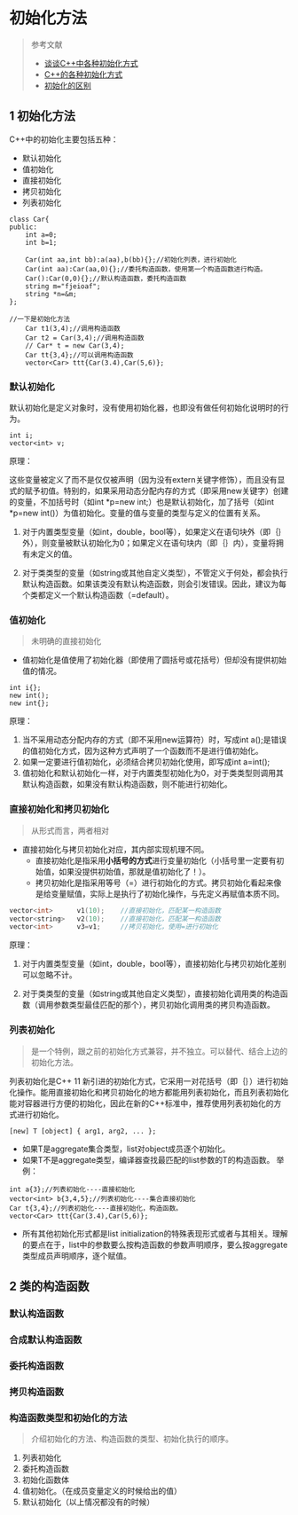 # 初始化方法
> 参考文献
> * [谈谈C++中各种初始化方式](https://blog.csdn.net/u014359097/article/details/50788911)
> * [C++的各种初始化方式](https://www.cnblogs.com/pluse/p/7088880.html)
> * [初始化的区别](https://www.zhihu.com/question/36735960)
## 1 初始化方法

C++中的初始化主要包括五种：
* 默认初始化
* 值初始化
* 直接初始化
* 拷贝初始化
* 列表初始化


```
class Car{
public:
    int a=0;
    int b=1;

    Car(int aa,int bb):a(aa),b(bb){};//初始化列表，进行初始化
    Car(int aa):Car(aa,0){};//委托构造函数，使用第一个构造函数进行构造。
    Car():Car(0,0){};//默认构造函数，委托构造函数
    string m="fjeioaf";
    string *n=&m;
};

//一下是初始化方法
    Car t1(3,4);//调用构造函数
    Car t2 = Car(3,4);//调用构造函数
    // Car* t = new Car(3,4);
    Car tt{3,4};//可以调用构造函数
    vector<Car> ttt{Car(3.4),Car(5,6)};
```
### 默认初始化

默认初始化是定义对象时，没有使用初始化器，也即没有做任何初始化说明时的行为。

```
int i;
vector<int> v;
```
原理：

这些变量被定义了而不是仅仅被声明（因为没有extern关键字修饰），而且没有显式的赋予初值。特别的，如果采用动态分配内存的方式（即采用new关键字）创建的变量，不加括号时（如int *p=new int;）也是默认初始化，加了括号（如int *p=new int()）为值初始化。变量的值与变量的类型与定义的位置有关系。

1. 对于内置类型变量（如int，double，bool等），如果定义在语句块外（即｛｝外），则变量被默认初始化为0；如果定义在语句块内（即｛｝内），变量将拥有未定义的值。

2. 对于类类型的变量（如string或其他自定义类型），不管定义于何处，都会执行默认构造函数。如果该类没有默认构造函数，则会引发错误。因此，建议为每个类都定义一个默认构造函数（=default）。

### 值初始化
> 未明确的直接初始化
* 值初始化是值使用了初始化器（即使用了圆括号或花括号）但却没有提供初始值的情况。

```
int i{};
new int();
new int{}; 
```
原理：
1. 当不采用动态分配内存的方式（即不采用new运算符）时，写成int a();是错误的值初始化方式，因为这种方式声明了一个函数而不是进行值初始化。
2. 如果一定要进行值初始化，必须结合拷贝初始化使用，即写成int a=int();
3. 值初始化和默认初始化一样，对于内置类型初始化为0，对于类类型则调用其默认构造函数，如果没有默认构造函数，则不能进行初始化。


### 直接初始化和拷贝初始化
> 从形式而言，两者相对
* 直接初始化与拷贝初始化对应，其内部实现机理不同。
  * 直接初始化是指采用**小括号的方式**进行变量初始化（小括号里一定要有初始值，如果没提供初始值，那就是值初始化了！）。
  * 拷贝初始化是指采用等号（=）进行初始化的方式。拷贝初始化看起来像是给变量赋值，实际上是执行了初始化操作，与先定义再赋值本质不同。

```C++
vector<int>      v1(10);    //直接初始化，匹配某一构造函数
vector<string>   v2(10);    //直接初始化，匹配某一构造函数
vector<int>      v3=v1;     //拷贝初始化，使用=进行初始化
```
原理：
1. 对于内置类型变量（如int，double，bool等），直接初始化与拷贝初始化差别可以忽略不计。

2. 对于类类型的变量（如string或其他自定义类型），直接初始化调用类的构造函数（调用参数类型最佳匹配的那个），拷贝初始化调用类的拷贝构造函数。

### 列表初始化
> 是一个特例，跟之前的初始化方式兼容，并不独立。可以替代、结合上边的初始化方法。


列表初始化是C++ 11 新引进的初始化方式，它采用一对花括号（即｛｝）进行初始化操作。能用直接初始化和拷贝初始化的地方都能用列表初始化，而且列表初始化能对容器进行方便的初始化，因此在新的C++标准中，推荐使用列表初始化的方式进行初始化。
```
[new] T [object] { arg1, arg2, ... };
```

* 如果T是aggregate集合类型，list对object成员逐个初始化。
* 如果T不是aggregate类型，编译器查找最匹配的list参数的T的构造函数。
举例：
```
int a{3};//列表初始化----直接初始化
vector<int> b{3,4,5};//列表初始化----集合直接初始化
Car t{3,4};//列表初始化----直接初始化，构造函数。
vector<Car> ttt{Car(3.4),Car(5,6)};
```
* 所有其他初始化形式都是list initialization的特殊表现形式或者与其相关。理解的要点在于，list中的参数要么按构造函数的参数声明顺序，要么按aggregate类型成员声明顺序，逐个赋值。




## 2 类的构造函数

### 默认构造函数
### 合成默认构造函数
### 委托构造函数
### 拷贝构造函数


### 构造函数类型和初始化的方法
> 介绍初始化的方法、构造函数的类型、初始化执行的顺序。


1. 列表初始化
2. 委托构造函数
3. 初始化函数体
4. 值初始化。（在成员变量定义的时候给出的值）
5. 默认初始化（以上情况都没有的时候）